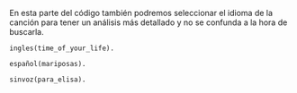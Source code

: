 En esta parte del código también podremos seleccionar el idioma de la canción para tener un análisis más detallado y no se confunda a la hora de buscarla.

	ingles(time_of_your_life).

	español(mariposas).

	sinvoz(para_elisa).